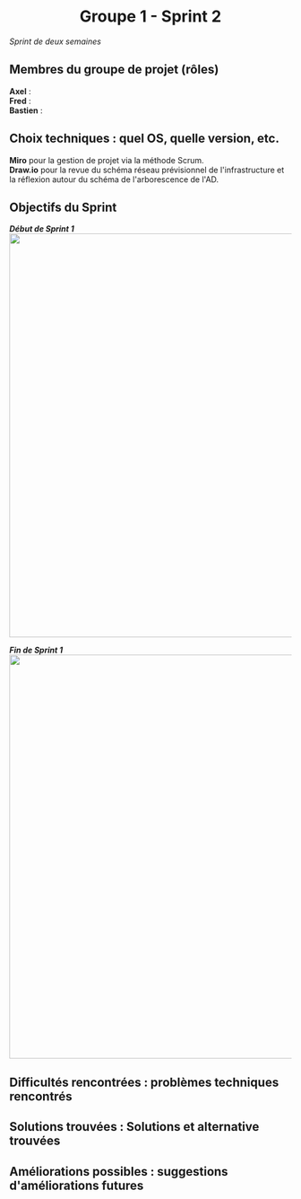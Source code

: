 <div align="center"><H1> Groupe 1 - Sprint 2 </H1></div>

_Sprint de deux semaines_

## Membres du groupe de projet (rôles)

**Axel** :    
**Fred** :    
**Bastien** :   

## Choix techniques : quel OS, quelle version, etc.

**Miro** pour la gestion de projet via la méthode Scrum.  
**Draw.io** pour la revue du schéma réseau prévisionnel de l'infrastructure et la réflexion autour du schéma de l'arborescence de l'AD.

## Objectifs du Sprint

_**Début de Sprint 1**_  
<img src="" width="720" height="720">  

_**Fin de Sprint 1**_  
<img src="" width="720" height="720">  

## Difficultés rencontrées : problèmes techniques rencontrés



## Solutions trouvées : Solutions et alternative trouvées



## Améliorations possibles : suggestions d'améliorations futures



